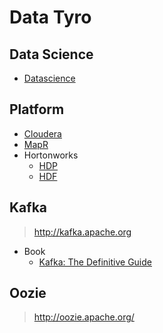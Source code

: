 # Data Tyro
## Data Science
- [Datascience](datascience.md)

## Platform
- [Cloudera](https://www.cloudera.com/products/open-source/apache-hadoop/key-cdh-components.html)
- [MapR](https://mapr.com/products/mapr-sandbox-hadoop/download/)
- Hortonworks
    - [HDP](https://hortonworks.com/downloads/#sandbox)
    - [HDF](https://hortonworks.com/products/data-platforms/hdf/)


## Kafka
> http://kafka.apache.org

* Book
    * [Kafka: The Definitive Guide](https://www.confluent.io/resources/kafka-the-definitive-guide/)

## Oozie
> http://oozie.apache.org/